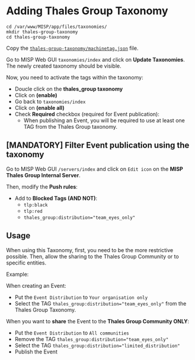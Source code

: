 # Adding Thales Group Taxonomy

    cd /var/www/MISP/app/files/taxonomies/
    mkdir thales-group-taxonomy
    cd thales-group-taxonomy
    
Copy the [`thales-group-taxonomy/machinetag.json`](https://github.com/thalesgroup-cert/thalesgroup-misp-taxonomy/blob/main/MISP/taxonomy/thales-group-taxonomy/machinetag.json) file.

Go to MISP Web GUI `taxonomies/index` and click on **Update Taxonomies**. The newly created taxonomy should be visible. 

Now, you need to activate the tags within the taxonomy:
- Doucle click on the **thales_group taxonomy**
- Click on **(enable)**
- Go back to `taxonomies/index`
- Click on **(enable all)**
- Check **Required** checkbox (required for Event publication):
  - When publishing an Event, you will be required to use at least one TAG from the Thales Group taxonomy.

## [MANDATORY] Filter Event publication using the taxonomy 
Go to MISP Web GUI `/servers/index` and click on `Edit icon` on the **MISP Thales Group Internal Server**.

Then, modify the **Push rules**:
  - Add to **Blocked Tags (AND NOT)**:
    - `tlp:black`
    - `tlp:red`
    - `thales_group:distribution="team_eyes_only"`

## Usage
When using this Taxonomy, first, you need to be the more restrictive possible. Then, allow the sharing to the Thales Group Community or to specific entities.

Example:

When creating an Event: 
- Put the `Event Distribution` to `Your organisation only` 
- Select the TAG `thales_group:distribution="team_eyes_only"` from the Thales Group Taxonomy.

When you want to **share** the Event to the **Thales Group Community ONLY**:
  - Put the `Event Distribution` to `All communities` 
  - Remove the TAG `thales_group:distribution="team_eyes_only"`
  - Select the TAG `thales_group:distribution="limited_distribution"`
  - Publish the Event
